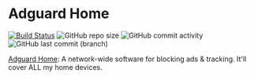 # Adguard Home

[![Build Status](https://drone.theautomation.nl/api/badges/theautomation/adguard-home/status.svg)](https://drone.theautomation.nl/theautomation/adguard-home)
![GitHub repo size](https://img.shields.io/github/repo-size/theautomation/adguard-home?logo=Github)
![GitHub commit activity](https://img.shields.io/github/commit-activity/y/theautomation/adguard-home?logo=github)
![GitHub last commit (branch)](https://img.shields.io/github/last-commit/theautomation/adguard-home/main?logo=github)

[Adguard Home](https://github.com/AdguardTeam/AdGuardHome/): A network-wide software for blocking ads & tracking. It'll cover ALL my home devices.
